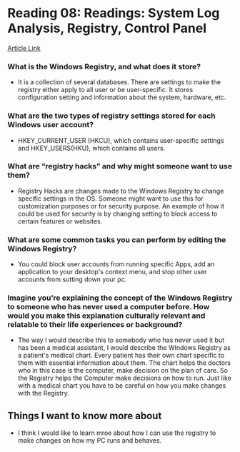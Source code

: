 # Reading 08: Readings: System Log Analysis, Registry, Control Panel
[Article Link](https://www.howtogeek.com/370022/windows-registry-demystified-what-you-can-do-with-it/)

### What is the Windows Registry, and what does it store?
- It is a collection of several databases. There are settings to make the registry either apply to all user or be user-specific. It stores configuration setting and information about the system, hardware, etc. 

### What are the two types of registry settings stored for each Windows user account?
- HKEY_CURRENT_USER (HKCU), which contains user-specific settings and HKEY_USERS(HKU), which contains all users. 

### What are “registry hacks” and why might someone want to use them?
- Registry Hacks are changes made to the Windows Registry to change specific settings in the OS. Someone might want to use this for customization purposes or for security purpose. An example of how it could be used for security is by changing setting to block access to certain features or websites.
  
### What are some common tasks you can perform by editing the Windows Registry?
- You could block user accounts from running specific Apps, add an application to your desktop's context menu, and stop other user accounts from sutting down your pc. 

### Imagine you’re explaining the concept of the Windows Registry to someone who has never used a computer before. How would you make this explanation culturally relevant and relatable to their life experiences or background?
- The way I would describe this to somebody who has never used it but has been a medical assistant, I would describe the WIndows Registry as a patient's medical chart. Every patient has their own chart specific to them with essential information about them. The chart helps the doctors who in this case is the computer, make decision on the plan of care. So the Registry helps the Computer make decisions on how to run. Just like with a medical chart you have to be careful on how you make changes with the Registry.  

## Things I want to know more about

- I think I would like to learn mroe about how I can use the registry to make changes on how my PC runs and behaves. 
